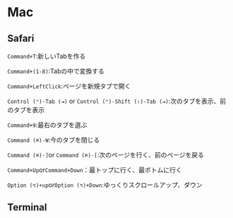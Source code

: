 # Mac

## Safari

`Command+T`:新しいTabを作る

`Command+(1-8)`:Tabの中で変換する

`Command+LeftClick`:ページを新規タブで開く

`Control (⌃)-Tab (⇥)`  or `Control (⌃)-Shift (⇧)-Tab (⇥)`:次のタブを表示、前のタブを表示

`Command+9`:最右のタブを選ぶ

 `Command (⌘)-W`:今のタブを閉じる

`Command (⌘)-]`or `Command (⌘)-[`:次のページを行く、前のページを戻る

`Command+Up`or`Command+Down`：最トップに行く、最ボトムに行く

`Option (⌥)+up`or`Option (⌥)+Down`:ゆっくりスクロールアップ、ダウン



## Terminal

